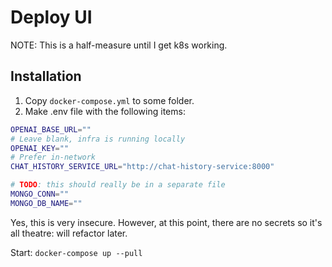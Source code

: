 # Deploy UI

NOTE: This is a half-measure until I get k8s working.

## Installation

1. Copy `docker-compose.yml` to some folder.
2. Make .env file with the following items:

```bash
OPENAI_BASE_URL=""
# Leave blank, infra is running locally
OPENAI_KEY=""
# Prefer in-network
CHAT_HISTORY_SERVICE_URL="http://chat-history-service:8000"

# TODO: this should really be in a separate file
MONGO_CONN=""
MONGO_DB_NAME=""
```

Yes, this is very insecure. However, at this point, there are no secrets so it's all theatre: will refactor later.

Start: `docker-compose up --pull`
